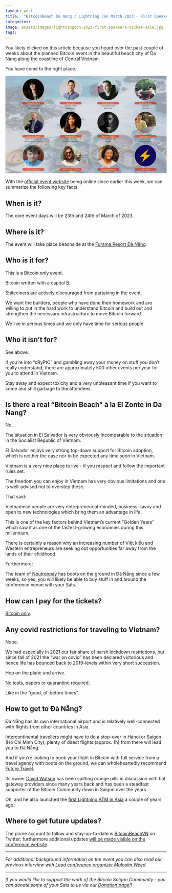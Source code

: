 ```yaml
---
layout: post
title:  "BitcoinBeach Da Nang / Lightning Con March 2023 - First Speakers announced and Ticket Sale opened"
categories: 
image: assets/images/lightningcon-2023-first-speakers-ticket-sale.jpg
tags: 
---
```

You likely clicked on this article because you heard over the past couple of weeks about the planned Bitcoin event in the beautiful beach city of Da Nang along the coastline of Central Vietnam.

You have come to the right place.

![Lightning Con March 2023](/assets/images/lightningcon-2023-first-speakers-ticket-sale-1.jpg)

With the [official event website](https://lightningcon.org) being online since earlier this week, we can summarize the following key facts.

## When is it?

The core event days will be 23th and 24th of March of 2023.

## Where is it?

The event will take place beachside at the [Furama Resort Đà Nẵng](https://furamavietnam.com/vi/).

## Who is it for?

This is a Bitcoin only event.

Bitcoin written with a capital ₿.

Shitcoiners are actively discouraged from partaking in the event.

We want the builders, people who have done their homework and are willing to put in the hard work to understand Bitcoin and build out and strengthen the necessary infrastructure to move Bitcoin forward.

We live in serious times and we only have time for serious people.

## Who it isn’t for?

See above. 

If you’re into “cRyPtO” and gambling away your money on stuff you don’t really understand, there are approximately 500 other events per year for you to attend in Vietnam.

Stay away and expect toxicity and a very unpleasant time if you want to come and shill garbage to the attendees.

## Is there a real “Bitcoin Beach” à la El Zonte in Da Nang?

No.

The situation in El Salvador is very obviously incomparable to the situation in the Socialist Republic of Vietnam.

El Salvador enjoys very strong top-down support for Bitcoin adoption, which is neither the case nor to be expected any time soon in Vietnam.

Vietnam is a very nice place to live - if you respect and follow the important rules set.

The freedom you can enjoy in Vietnam has very obvious limitations and one is well-advised not to overstep these.

That said:

Vietnamese people are very entrepreneurial-minded, business-savvy and open to new technologies which bring them an advantage in life.

This is one of the key factors behind Vietnam’s current “Golden Years” which saw it as one of the fastest-growing economies during this millennium.

There is certainly a reason why an increasing number of Việt kiều and Western entrepreneurs are seeking out opportunities far away from the lands of their childhood.

Furthermore:

The team of [Neutronpay](https://neutronpay.com) has boots on the ground in Đà Nẵng since a few weeks, so yes, you will likely be able to buy stuff in and around the conference venue with your Sats.

## How can I pay for the tickets?

[Bitcoin only](https://lightningcon.org/#ticket).

## Any covid restrictions for traveling to Vietnam?

Nope.

We had especially in 2021 our fair share of harsh lockdown restrictions, but since fall of 2021 the “war on covid” has been declared victorious and hence life has bounced back to 2019-levels within very short succession.

Hop on the plane and arrive.

No tests, papers or quarantine required.

Like in the “good, ol’ before times”.

## How to get to Đà Nẵng?

Đà Nẵng has its own international airport and is relatively well-connected with flights from other countries in Asia.

Intercontinental travellers might have to do a stop-over in Hanoi or Saigon (Ho Chi Minh City); plenty of direct flights (approx. 1h) from there will lead you to Đà Nẵng.

And if you’re looking to book your flight in Bitcoin with full service from a travel agency with boots on the ground, we can wholeheartedly recommend [Future.Travel](https://future.travel).

Its owner [David Watson](https://bitcoinsaigon.org/farewell-david-watson/) has been spitting orange pills in discussion with fiat gateway providers since many years back and has been a steadfast supporter of the Bitcoin Community down in Saigon over the years.

Oh, and he also launched the [first Lightning ATM in Asia](https://news.bitcoinvn.io/first-lightning-atm-saigon-launches/) a couple of years ago. 

## Where to get future updates?

The prime account to follow and stay-up-to-date is [BitcoinBeachVN](https://twitter.com/bitcoinbeachvn) on Twitter; furthermore additional updates [will be made visible on the conference website](https://lightningcon.org).

---

*For additional background information on the event you can also read our previous interview with [Lead conference organizer Malcolm Weed](https://bitcoinsaigon.org/lightningcon-vietnam-2023/)*

---

*If you would like to support the work of the Bitcoin Saigon Community - you can donate some of your Sats to us via our [Donation page!](https://bitcoinsaigon.org/donate-satoshis)!*